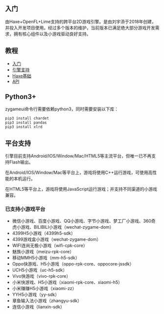 [dir]:doc

## 入门

由Haxe+OpenFL+Lime支持的跨平台2D游戏引擎。是由刘宇添于2018年创建，并投入开发项目使用。经过多个版本的维护，当前版本已满足绝大部分游戏开发需求，拥有核心组件以及小游戏驱动良好支持。

## 教程

- [入门](doc/start.md)
- [引擎支持](doc/support.md)
- [Haxe基础](https://haxemcn.top/#)
- [API](http://static.zygameui.cn/games/api/index.html)

## Python3+
zygameui命令行需要依赖python3，同时需要安装以下库：
```shell 
pip3 install chardet
pip3 install pandas
pip3 install xlrd
```

## 平台支持

引擎目前支持Android/IOS/Window/Mac/HTML5等主流平台，但唯一已不再支持Flash输出。

在Android/IOS/Window/Mac等平台上，游戏将使用C++运行游戏，可使用高性能的本机运行。

在HTML5等平台上，游戏将使用JavaScript运行游戏；并支持不同渠道的小游戏兼容。

### 已支持小游戏平台

- 微信小游戏、百度小游戏、QQ小游戏、字节小游戏、梦工厂小游戏、360奇虎小游戏、BILIBILI小游戏（wechat-zygame-dom）
- 4399H5小游戏（4399h5-sdk）
- 4399游戏盒小游戏（wechat-zygame-dom）
- WIFI连尚无极小游戏（wifi-cpk-core）
- 魅族小游戏（meizu-rpk-core）
- 移动MMH5小游戏（mm-h5-sdk）
- Oppo快游戏、H5小游戏（oppo-rpk-core、oppocore-jssdk）
- UCH5小游戏（uc-h5-sdk）
- Vivo快游戏（vivo-rpk-core）
- 小米快游戏、H5小游戏（xiaomi-rpk-core、xiaomi-h5）
- 小米赚赚H5小游戏（xiaomi-zz）
- YYH5小游戏（yy-sdk）
- 章鱼输入法小游戏（zhangyu-sdk）
- 连信小游戏（lianxin-sdk）